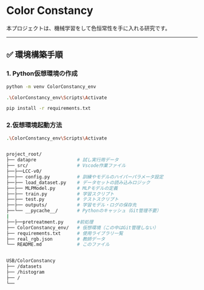 # Color Constancy

本プロジェクトは、機械学習をして色恒常性を手に入れる研究です。

---

## ✅ 環境構築手順

### 1. Python仮想環境の作成

```bash
python -m venv ColorConstancy_env   

.\ColorConstancy_env\Scripts\Activate   

pip install -r requirements.txt

```

### 2.仮想環境起動方法

```bash
.\ColorConstancy_env\Scripts\Activate   

```

```bash

project_root/
├── datapre               # 試し実行用データ
├── src/                  # Vscode作業ファイル
├──├──LCC-v0/
├──├── config.py          # 訓練やモデルのハイパーパラメータ設定
├──├── load_dataset.py    # データセットの読み込みロジック
├──├── MLPModel.py        # MLPモデルの定義
├──├── train.py           # 学習スクリプト
├──├── test.py            # テストスクリプト
├──├── outputs/           # 学習モデル・ログの保存先
├──└── __pycache__/       # Pythonのキャッシュ（Git管理不要）
|
├──├──pretreatment.py     #前処理
├── ColorConstancy_env/   # 仮想環境（この中はGit管理しない）
├── requirements.txt      # 使用ライブラリ一覧
├── real_rgb.json         # 教師データ
└── README.md             # このファイル
````

```bash

USB/ColorConstancy
├── /datasets 
├── /histogram       
├── /
└── 
````